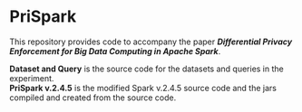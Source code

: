 # PriSpark
This repository provides code to accompany the paper ***Differential Privacy Enforcement for Big Data Computing in Apache Spark***.

**Dataset and Query** is the source code for the datasets and queries in the experiment.  
**PriSpark v.2.4.5** is the modified Spark v.2.4.5 source code and the jars compiled and created from the source code.  
